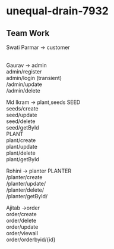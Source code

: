 # unequal-drain-7932

## Team Work
Swati Parmar -> customer
  <br>
  <br>


Gaurav -> admin
  <br>
  admin/register
    <br>
  admin/login (transient)
  <br>
/admin/update
  <br>
/admin/delete
  <br>
  
  
Md Ikram -> plant,seeds
  SEED
    <br>
     seeds/create
  <br>
  seed/update
  <br>
 seed/delete
   <br>
  seed/getById
   <br>
  PLANT
    <br>
  plant/create
    <br>
  plant/update
      <br>
    plant/delete
      <br>
    plant/getById
      <br>
      
      
Rohini -> planter
  PLANTER
    <br>
    /planter/create
      <br>
    /planter/update/
      <br>
    /planter/delete/
      <br>
    /planter/getById/
      <br>

Ajitab ->order
  <br>
   order/create
     <br>
   order/delete
     <br>
   order/update
     <br>
   order/viewall
     <br>
   order/orderbyid/{id}
